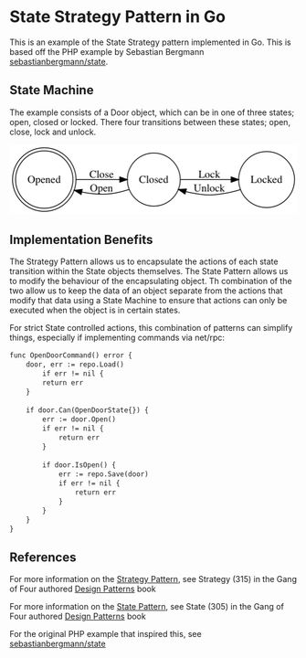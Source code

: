# State Strategy Pattern in Go
This is an example of the State Strategy pattern implemented in Go. This is based off the PHP example by Sebastian Bergmann [sebastianbergmann/state](https://github.com/sebastianbergmann/state).

## State Machine
The example consists of a Door object, which can be in one of three states; open, closed or locked. There four transitions between these states; open, close, lock and unlock. 

![Door State Machine](https://github.com/JalfResi/StateStrategyInGo/blob/master/DoorStateDiagram.png)

## Implementation Benefits
The Strategy Pattern allows us to encapsulate the actions of each state transition within the State objects themselves. The State Pattern allows us to modify the behaviour of the encapsulating object. Th combination of the two allow us to keep the data of an object separate from the actions that modify that data using a State Machine to ensure that actions can only be executed when the object is in certain states.

For strict State controlled actions, this combination of patterns can simplify things, especially if implementing commands via net/rpc:

```golang
func OpenDoorCommand() error {
    door, err := repo.Load()
        if err != nil {
        return err
    }

    if door.Can(OpenDoorState{}) {
        err := door.Open()
        if err != nil {
            return err
        }

        if door.IsOpen() {
            err := repo.Save(door)
            if err != nil {
                return err
            }
        }
    }
}
```

## References
For more information on the [Strategy Pattern](https://en.wikipedia.org/wiki/Strategy_pattern), see Strategy (315) in the Gang of Four authored [Design Patterns](https://en.wikipedia.org/wiki/Design_Patterns) book

For more information on the [State Pattern](https://en.wikipedia.org/wiki/State_pattern), see State (305) in the Gang of Four authored [Design Patterns](https://en.wikipedia.org/wiki/Design_Patterns) book

For the original PHP example that inspired this, see [sebastianbergmann/state](https://github.com/sebastianbergmann/state)